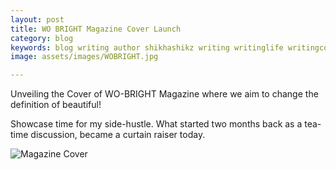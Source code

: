 ```yaml
---
layout: post
title: WO BRIGHT Magazine Cover Launch
category: blog
keywords: blog writing author shikhashikz writing writinglife writingcommunity magazine wobright coverlaunch
image: assets/images/WOBRIGHT.jpg

---
```

Unveiling the Cover of WO-BRIGHT Magazine where we aim to change the definition of beautiful!

Showcase time for my side-hustle. What started two months back as a tea-time discussion, became a curtain raiser today.

![Magazine Cover](https://user-images.githubusercontent.com/21696121/124138773-9ab55980-daa4-11eb-9b27-633d91164826.jpeg)
